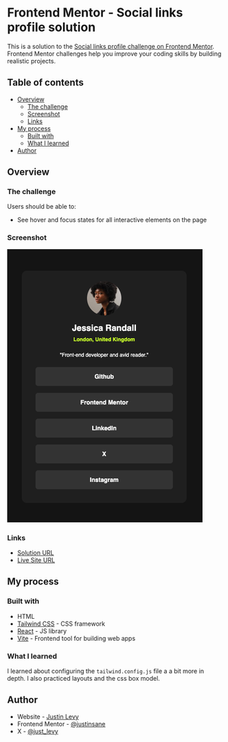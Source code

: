 # Frontend Mentor - Social links profile solution

This is a solution to the [Social links profile challenge on Frontend Mentor](https://www.frontendmentor.io/challenges/social-links-profile-UG32l9m6dQ). Frontend Mentor challenges help you improve your coding skills by building realistic projects.

## Table of contents

- [Overview](#overview)
  - [The challenge](#the-challenge)
  - [Screenshot](#screenshot)
  - [Links](#links)
- [My process](#my-process)
  - [Built with](#built-with)
  - [What I learned](#what-i-learned)
- [Author](#author)

## Overview

### The challenge

Users should be able to:

- See hover and focus states for all interactive elements on the page

### Screenshot

![](./public/socialLinks.png)

### Links

- [Solution URL](https://www.frontendmentor.io/solutions/social-links-profile-react-and-tailwind-css-rcxKRBGuBX)
- [Live Site URL](https://social-links-ten-ebon.vercel.app/)

## My process

### Built with

- HTML
- [Tailwind CSS](https://tailwindcss.com/) - CSS framework
- [React](https://reactjs.org/) - JS library
- [Vite](https://vitejs.dev/) - Frontend tool for building web apps

### What I learned

I learned about configuring the `tailwind.config.js` file a a bit more in depth. I also practiced layouts and the css box model.

## Author

- Website - [Justin Levy](https://www.justlevy.com)
- Frontend Mentor - [@justinsane](https://www.frontendmentor.io/profile/justinsane)
- X - [@just_levy](https://www.x.com/just_levy)
